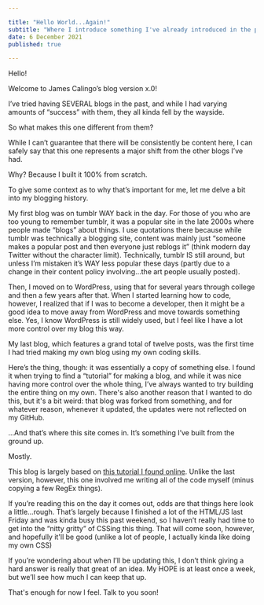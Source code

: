 ```yaml
---

title: "Hello World...Again!"
subtitle: "Where I introduce something I've already introduced in the past."
date: 6 December 2021
published: true

---
```


Hello!

Welcome to James Calingo’s blog version x.0!

I’ve tried having SEVERAL blogs in the past, and while I had varying amounts of “success” with them, they all kinda fell by the wayside.

So what makes this one different from them?

While I can’t guarantee that there will be consistently be content here, I can safely say that this one represents a major shift from the other blogs I’ve had.

Why? Because I built it 100% from scratch.

To give some context as to why that’s important for me, let me delve a bit into my blogging history.

My first blog was on tumblr WAY back in the day. For those of you who are too young to remember tumblr, it was a popular site in the late 2000s where people made “blogs” about things. I use quotations there because while tumblr was technically a blogging site, content was mainly just “someone makes a popular post and then everyone just reblogs it” (think modern day Twitter without the character limit). Technically, tumblr IS still around, but unless I’m mistaken it’s WAY less popular these days (partly due to a change in their content policy involving…the art people usually posted).

Then, I moved on to WordPress, using that for several years through college and then a few years after that. When I started learning how to code, however, I realized that if I was to become a developer, then it might be a good idea to move away from WordPress and move towards something else. Yes, I know WordPress is still widely used, but I feel like I have a lot more control over my blog this way.

My last blog, which features a grand total of twelve posts, was the first time I had tried making my own blog using my own coding skills.

Here’s the thing, though: it was essentially a copy of something else. I found it when trying to find a “tutorial” for making a blog, and while it was nice having more control over the whole thing, I’ve always wanted to try building the entire thing on my own. There's also another reason that I wanted to do this, but it's a bit weird: that blog was forked from something, and for whatever reason, whenever it updated, the updates were not reflected on my GitHub.

…And that’s where this site comes in. It’s something I’ve built from the ground up.

Mostly.

This blog is largely based on [this tutorial I found online](https://www.kalopilato.com/blog/how-to-build-and-deploy-your-personal-blog-with-next-js). Unlike the last version, however, this one involved me writing all of the code myself (minus copying a few RegEx things).

If you’re reading this on the day it comes out, odds are that things here look a little…rough. That’s largely because I finished a lot of the HTML/JS last Friday and was kinda busy this past weekend, so I haven’t really had time to get into the “nitty gritty” of CSSing this thing. That will come soon, however, and hopefully it'll be good (unlike a lot of people, I actually kinda like doing my own CSS)

If you’re wondering about when I’ll be updating this, I don’t think giving a hard answer is really that great of an idea. My HOPE is at least once a week, but we’ll see how much I can keep that up.

That's enough for now I feel. Talk to you soon!
